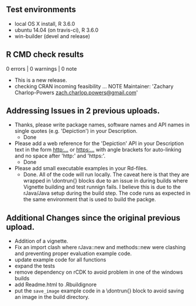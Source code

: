 ## Test environments
* local OS X install, R 3.6.0
* ubuntu 14.04 (on travis-ci), R 3.6.0
* win-builder (devel and release)

## R CMD check results

0 errors | 0 warnings | 0 note

* This is a new release.
* checking CRAN incoming feasibility ... NOTE
Maintainer: 'Zachary Charlop-Powers <zach.charlop.powers@gmail.com>'



## Addressing Issues in 2 previous uploads.


* Thanks, please write package names, software names and API names in
single quotes (e.g. 'Depiction') in your Description. 
  * Done
* Please add a web reference for the 'Depiction' API in your Description
text in the form
<http:...> or <https:...>
with angle brackets for auto-linking and no space after 'http:' and
'https:'.
  * Done
* Please add small executable examples in your Rd-files.
  * Done.  All of the code will run locally. The caveat here is that they are wrapped in \dontrun{} blocks due to an issue in during builds where Vignette building and test runnign fails. I believe this is due to the rJava/Java setup during the build step. The code runs as expected in the same environment that is used to build the packge.

## Additional Changes since the original previous upload.

* Addition of a vignette.
* Fix an import clash where rJava::new and methods::new were clashing and preventing proper evaluation example code.
* update example code for all functions
* expand the tests
* remove dependency on rCDK to avoid problem in one of the windows builds
* add Readme.html to .Rbuildignore
* put the `save_image` example code in a \dontrun{} block to avoid saving an image in the build directory.
